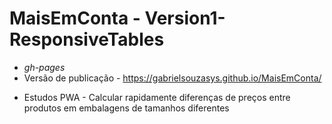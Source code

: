 # MaisEmConta - Version1-ResponsiveTables
* _gh-pages_
* Versão de publicação  -  https://gabrielsouzasys.github.io/MaisEmConta/




- Estudos PWA - Calcular rapidamente diferenças de preços entre produtos em embalagens de tamanhos diferentes
